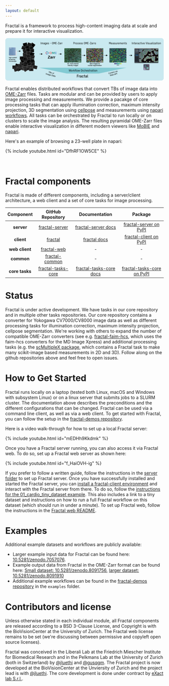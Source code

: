 ```yaml
---
layout: default
---
```


Fractal is a framework to process high-content imaging data at scale and prepare it for interactive visualization.

![Fractal_Overview](assets/Fractal_overview.png)

Fractal enables distributed workflows that convert TBs of image data into [OME-Zarr](https://ngff.openmicroscopy.org) files. Tasks are modular and can be provided by users to apply image processing and measurements. We provide a pacakge of core processing tasks that can apply  illumination correction, maximum intensity projection, 3D segmentation using [cellpose](https://cellpose.readthedocs.io/en/latest/) and measurements using [napari workflows](https://github.com/haesleinhuepf/napari-workflows). All tasks can be orchestrated by Fractal to run locally or on clusters to scale the image analysis. The resulting pyramidal OME-Zarr files enable interactive visualization in different modern viewers like [MoBIE](https://imagej.net/plugins/mobie) and [napari](https://napari.org/stable/). 

Here's an example of browsing a 23-well plate in napari:

{% include youtube.html id="DfhRF1OW5CE" %}

<br/>
  
# Fractal components

Fractal is made of different components, including a server/client architecture, a web client and a set of core tasks for image processing.

|  **Component** 	|                                  **GitHub Repository**                                 	|                                      **Documentation**                                     	|                                **Package**                                	|
|:--------------:	|:--------------------------------------------------------------------------------------:	|:------------------------------------------------------------------------------------------:	|:-------------------------------------------------------------------------:	|
|   **server**   	|     [fractal-server](https://github.com/fractal-analytics-platform/fractal-server)     	|     [fractal-server docs](https://fractal-analytics-platform.github.io/fractal-server)     	|     [fractal-server on PyPI](https://pypi.org/project/fractal-server)     	|
|   **client**   	|            [fractal](https://github.com/fractal-analytics-platform/fractal)            	|       [fractal docs](https://fractal-analytics-platform.github.io/fractal)                  	|     [fractal-client on PyPI](https://pypi.org/project/fractal-client)     	|
|  **web client**  	|        [fractal-web](https://github.com/fractal-analytics-platform/fractal-web)          	|                                              -                                             	|                                     -                                     	|
|   **common**   	|     [fractal-common](https://github.com/fractal-analytics-platform/fractal-common)     	|                                              -                                             	|                                     -                                     	|
| **core tasks** 	| [fractal-tasks-core](https://github.com/fractal-analytics-platform/fractal-tasks-core) 	| [fractal-tasks-core docs](https://fractal-analytics-platform.github.io/fractal-tasks-core) 	| [fractal-tasks-core on PyPI](https://pypi.org/project/fractal-tasks-core) 	|


# Status

Fractal is under active development. We have tasks in our core repository and in multiple other tasks repositories. Our core repository contains a converter for Yokogawa CV7000/CV8000 image data as well as different processing tasks for illumination correction, maximum intensity projection, cellpose segmentation.
We're working with others to expand the number of compatible OME-Zarr converters (see e.g. [fractal-faim-hcs](https://github.com/jluethi/fractal-faim-hcs), which uses the faim-hcs converters for the MD Image Xpress) and additional processing tasks (e.g. the [scMultipleX package](https://github.com/fmi-basel/gliberal-scMultipleX), which contains a Fractal task to make many scikit-image based measurements in 2D and 3D). Follow along on the github repositories above and feel free to open issues.

# How to Get Started
Fractal runs locally on a laptop (tested both Linux, macOS and Windows with subsystem Linux) or on a linux server that submits jobs to a SLURM cluster. The documentation above describes the preconditions and the different configurations that can be changed. Fractal can be used via a command line client, as well as via a web client. To get started with Fractal, you can follow the setup in the [fractal-demos repository](https://github.com/fractal-analytics-platform/fractal-demos).

Here is a video walk-through for how to set up a local Fractal server:

{% include youtube.html id="mEDHh9Kkdmk" %}

Once you have a Fractal server running, you can also access it via Fractal web. To do so, set up a Fractal web server as shown here:

{% include youtube.html id="f_HaiOVH-ig" %}

If you prefer to follow a written guide, follow the instructions in the [server folder](https://github.com/fractal-analytics-platform/fractal-demos/tree/main/examples/server) to set up Fractal server. Once you have successfully installed and started the Fractal server, you can [install a fractal-client environment](https://github.com/fractal-analytics-platform/fractal-demos/tree/main/examples/00_user_setup) and interact with the Fractal server from there. To do so, follow the [instructions for the 01_cardio_tiny_dataset example](https://github.com/fractal-analytics-platform/fractal-demos/tree/main/examples/01_cardio_tiny_dataset). This also includes a link to a tiny dataset and instructions on how to run a full Fractal workflow on this dataset (which should run in under a minute).
To set up Fractal web, follow the instructions in the [Fractal web README](https://github.com/fractal-analytics-platform/fractal-web).
<br/>

# Examples

Additional example datasets and workflows are publicly available:
* Larger example input data for Fractal can be found here: [10.5281/zenodo.7057076](https://doi.org/10.5281/zenodo.7057076).
* Example output data from Fractal in the OME-Zarr format can be found here: [Small dataset: 10.5281/zenodo.8091756](https://doi.org/10.5281/zenodo.8091756), [larger dataset: 10.5281/zenodo.8091910](https://doi.org/10.5281/zenodo.8091910)
* Additional example workflows can be found in the [fractal-demos repository](https://github.com/fractal-analytics-platform/fractal-demos) in the `examples` folder. 

# Contributors and license

Unless otherwise stated in each individual module, all Fractal components are released according to a BSD 3-Clause License, and Copyright is with the BioVisionCenter at the University of Zurich. The Fractal web license remains to be set (we're discussing between permissive and copyleft open source licenses).

Fractal was conceived in the Liberali Lab at the Friedrich Miescher Institute for Biomedical Research and in the Pelkmans Lab at the University of Zurich (both in Switzerland) by [@jluethi](https://github.com/jluethi) and [@gusqgm](https://github.com/gusqgm). The Fractal project is now developed at the BioVisionCenter at the Unviersity of Zurich and the project lead is with [@jluethi](https://github.com/jluethi). The core development is done under contract by [eXact lab S.r.l.](https://www.exact-lab.it).
